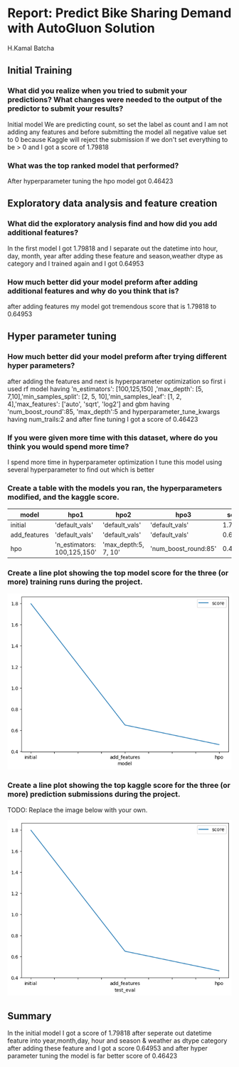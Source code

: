 # Report: Predict Bike Sharing Demand with AutoGluon Solution

H.Kamal Batcha
## Initial Training
### What did you realize when you tried to submit your predictions? What changes were needed to the output of the predictor to submit your results?
Initial model We are predicting count, so set the label as count and I am not adding any features and before submitting the model all negative value set to 0 because Kaggle will reject the submission if we don't set everything to be > 0 and I got a score of 1.79818

### What was the top ranked model that performed?
After hyperparameter tuning the hpo model got 0.46423

## Exploratory data analysis and feature creation
### What did the exploratory analysis find and how did you add additional features?
In the first model I got 1.79818 and I separate out the datetime into hour, day, month, year after adding these feature and season,weather dtype as category and I trained again and I got 0.64953 
### How much better did your model preform after adding additional features and why do you think that is?
after adding features my model got tremendous score that is 1.79818 to 0.64953 
## Hyper parameter tuning
### How much better did your model preform after trying different hyper parameters?
after adding the features and next is hyperparameter optimization so first i used rf model having 'n_estimators': [100,125,150] ,'max_depth': [5, 7,10],'min_samples_split': [2, 5, 10],'min_samples_leaf': [1, 2, 4],'max_features': ['auto', 'sqrt', 'log2'] and gbm having  'num_boost_round':85, 'max_depth':5 and hyperparameter_tune_kwargs having num_trails:2 and after fine tuning I got a score of 0.46423 

### If you were given more time with this dataset, where do you think you would spend more time?
I spend more time in hyperparameter optimization I tune this model using several hyperparameter to find out which is better 
### Create a table with the models you ran, the hyperparameters modified, and the kaggle score.
|model|hpo1|hpo2|hpo3|score|
|--|--|--|--|--|
|initial|'default_vals'|'default_vals'|'default_vals'|1.79818|
|add_features|'default_vals'|'default_vals'|'default_vals'|0.64953|
|hpo|'n_estimators: 100,125,150'|'max_depth:5, 7, 10'|'num_boost_round:85'|0.46423|

### Create a line plot showing the top model score for the three (or more) training runs during the project.


![kscore.png](https://github.com/kamalbatcha1/bike-sharing-demand-prediction/blob/main/kscore.png)


### Create a line plot showing the top kaggle score for the three (or more) prediction submissions during the project.

TODO: Replace the image below with your own.

![add 3 features.png](https://github.com/kamalbatcha1/bike-sharing-demand-prediction/blob/main/add%203%20features.png)

## Summary
In the initial model I got a score of 1.79818 after seperate out datetime feature into year,month,day, hour and season & weather as dtype category after adding these feature and I got a score 0.64953 and after hyper parameter tuning the model is far better score of 0.46423
